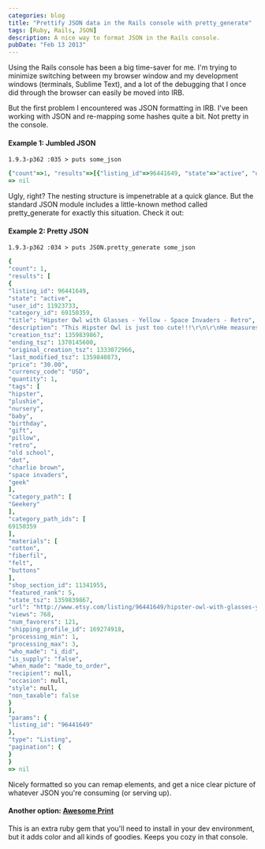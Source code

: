 ```yaml
---
categories: blog
title: "Prettify JSON data in the Rails console with pretty_generate"
tags: [Ruby, Rails, JSON]
description: A nice way to format JSON in the Rails console.
pubDate: "Feb 13 2013"
---
```


Using the Rails console has been a big time-saver for me. I'm trying to minimize switching between my browser window and my development windows (terminals, Sublime Text), and a lot of the debugging that I once did through the browser can easily be moved into IRB.

But the first problem I encountered was JSON formatting in IRB. I've been working with JSON and re-mapping some hashes quite a bit. Not pretty in the console.

#### Example 1: Jumbled JSON

    1.9.3-p362 :035 > puts some_json

```ruby
{"count"=>1, "results"=>[{"listing_id"=>96441649, "state"=>"active", "user_id"=>11923733, "category_id"=>69150359, "title"=>"Hipster Owl with Glasses - Yellow - Space Invaders - Retro", "description"=>"This Hipster Owl is just too cute!!!\r\n\r\nHe measures approx. 10&quot; tall and 9.5&quot; wide.\r\n\r\nHis eyes, nose and glasses are made from felt. \r\n\r\nHis body is white with tiny black dots. On his tummy, I used a Charlie Brown yellow and black fabric and his wings are a space invader print.\r\n\r\n\r\n\* Not machine washable\r\n\r\n**\*** This will be a duplicate of the item shown above.", "creation_tsz"=>1359839867, "ending_tsz"=>1370145600, "original_creation_tsz"=>1333072966, "last_modified_tsz"=>1359840873, "price"=>"30.00", "currency_code"=>"USD", "quantity"=>1, "tags"=>["hipster", "plushie", "nursery", "baby", "birthday", "gift", "pillow", "retro", "old school", "dot", "charlie brown", "space invaders", "geek"], "category_path"=>["Geekery"], "category_path_ids"=>[69150359], "materials"=>["cotton", "fiberfil", "felt", "buttons"], "shop_section_id"=>11341955, "featured_rank"=>5, "state_tsz"=>1359839867, "url"=>"http://www.etsy.com/listing/96441649/hipster-owl-with-glasses-yellow-space?utm_source=tipsy&utm_medium=api&utm_campaign=api", "views"=>768, "num_favorers"=>121, "shipping_profile_id"=>169274918, "processing_min"=>1, "processing_max"=>3, "who_made"=>"i_did", "is_supply"=>"false", "when_made"=>"made_to_order", "recipient"=>nil, "occasion"=>nil, "style"=>nil, "non_taxable"=>false}], "params"=>{"listing_id"=>"96441649"}, "type"=>"Listing", "pagination"=>{}}
=> nil
```

Ugly, right? The nesting structure is impenetrable at a quick glance. But the standard JSON module includes a little-known method called pretty_generate for exactly this situation. Check it out:

#### Example 2: Pretty JSON

    1.9.3-p362 :034 > puts JSON.pretty_generate some_json

```ruby
{
"count": 1,
"results": [
{
"listing_id": 96441649,
"state": "active",
"user_id": 11923733,
"category_id": 69150359,
"title": "Hipster Owl with Glasses - Yellow - Space Invaders - Retro",
"description": "This Hipster Owl is just too cute!!!\r\n\r\nHe measures approx. 10&quot; tall and 9.5&quot; wide.\r\n\r\nHis eyes, nose and glasses are made from felt. \r\n\r\nHis body is white with tiny black dots. On his tummy, I used a Charlie Brown yellow and black fabric and his wings are a space invader print.\r\n\r\n\r\n\* Not machine washable\r\n\r\n**\*** This will be a duplicate of the item shown above.",
"creation_tsz": 1359839867,
"ending_tsz": 1370145600,
"original_creation_tsz": 1333072966,
"last_modified_tsz": 1359840873,
"price": "30.00",
"currency_code": "USD",
"quantity": 1,
"tags": [
"hipster",
"plushie",
"nursery",
"baby",
"birthday",
"gift",
"pillow",
"retro",
"old school",
"dot",
"charlie brown",
"space invaders",
"geek"
],
"category_path": [
"Geekery"
],
"category_path_ids": [
69150359
],
"materials": [
"cotton",
"fiberfil",
"felt",
"buttons"
],
"shop_section_id": 11341955,
"featured_rank": 5,
"state_tsz": 1359839867,
"url": "http://www.etsy.com/listing/96441649/hipster-owl-with-glasses-yellow-space?utm_source=tipsy&amp;utm_medium=api&amp;utm_campaign=api",
"views": 768,
"num_favorers": 121,
"shipping_profile_id": 169274918,
"processing_min": 1,
"processing_max": 3,
"who_made": "i_did",
"is_supply": "false",
"when_made": "made_to_order",
"recipient": null,
"occasion": null,
"style": null,
"non_taxable": false
}
],
"params": {
"listing_id": "96441649"
},
"type": "Listing",
"pagination": {
}
}
=> nil
```

Nicely formatted so you can remap elements, and get a nice clear picture of whatever JSON you're consuming (or serving up).

#### Another option: [Awesome Print](https://github.com/michaeldv/awesome_print)

This is an extra ruby gem that you'll need to install in your dev environment, but it adds color and all kinds of goodies. Keeps you cozy in that console.

```

```
